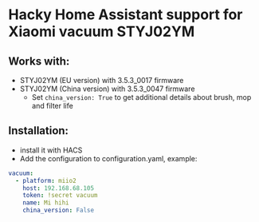 # Hacky Home Assistant support for Xiaomi vacuum STYJ02YM 

## Works with:
* STYJ02YM (EU version) with 3.5.3_0017 firmware
* STYJ02YM (China version) with 3.5.3_0047 firmware
  * Set `china_version: True` to get additional details about brush, mop and filter life

## Installation:
- install it with HACS
- Add the configuration to configuration.yaml, example:

```yaml
vacuum:
  - platform: miio2
    host: 192.168.68.105
    token: !secret vacuum
    name: Mi hihi
    china_version: False
```
